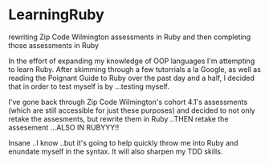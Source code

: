 # LearningRuby
rewriting Zip Code Wilmington assessments in Ruby and then completing those assessments in Ruby 

In the effort of expanding my knowledge of OOP languages I'm attempting to learn Ruby. After skimming through a few tutorrials a la Google, as well as reading the Poignant Guide to Ruby over the past day and a half, I decided that in order to test myself is by ...testing myself. 

I've gone back through Zip Code Wilmington's cohort 4.1's assessments (which are still accessible for just these purposes) and decided to not only retake the assesments, but rewrite them in Ruby ..THEN retake the assesement ...ALSO IN RUBYYY!!

Insane ..I know ..but it's going to help quickly throw me into Ruby and enundate myself in the syntax. It will also sharpen my TDD skills. 

